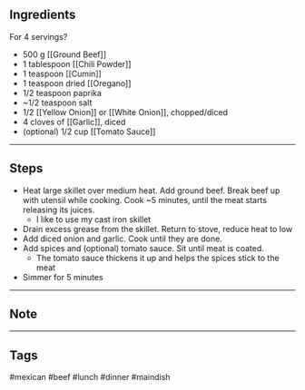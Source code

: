 ## Ingredients
For 4 servings?
- 500 g [[Ground Beef]]
- 1 tablespoon [[Chili Powder]]
- 1 teaspoon [[Cumin]]
- 1 teaspoon dried [[Oregano]]
- 1/2 teaspoon paprika
- ~1/2 teaspoon salt
- 1/2 [[Yellow Onion]] or [[White Onion]], chopped/diced
- 4 cloves of [[Garlic]], diced
- (optional) 1/2 cup [[Tomato Sauce]]

---
## Steps
- Heat large skillet over medium heat. Add ground beef. Break beef up with utensil while cooking. Cook ~5 minutes, until the meat starts releasing its juices.
	- I like to use my cast iron skillet
- Drain excess grease from the skillet. Return to stove, reduce heat to low
- Add diced onion and garlic. Cook until they are done.
- Add spices and (optional) tomato sauce. Sit until meat is coated.
	- The tomato sauce thickens it up and helps the spices stick to the meat
- Simmer for 5 minutes

---
## Note

---
## Tags
#mexican 
#beef 
#lunch #dinner 
#maindish 